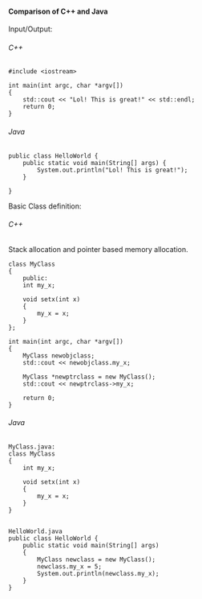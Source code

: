 #### Comparison of C++ and Java

Input/Output:

###### C++
```
#include <iostream>

int main(int argc, char *argv[])
{
	std::cout << "Lol! This is great!" << std::endl;
	return 0;
}
```
###### Java
```
public class HelloWorld {
    public static void main(String[] args) {
        System.out.println("Lol! This is great!");
    }

}
```

Basic Class definition:
###### C++
Stack allocation and pointer based memory allocation.
```
class MyClass
{
	public:
	int my_x;

	void setx(int x)
	{
		my_x = x;
	}
};

int main(int argc, char *argv[])
{
	MyClass newobjclass;
	std::cout << newobjclass.my_x;

	MyClass *newptrclass = new MyClass();
	std::cout << newptrclass->my_x;

	return 0;
}
```
###### Java
```
MyClass.java:
class MyClass
{
	int my_x;
	
	void setx(int x)
	{
		my_x = x;
	}
}


HelloWorld.java
public class HelloWorld {
    public static void main(String[] args)
    {
	    MyClass newclass = new MyClass();
	    newclass.my_x = 5;
	    System.out.println(newclass.my_x);
    }
}

```

